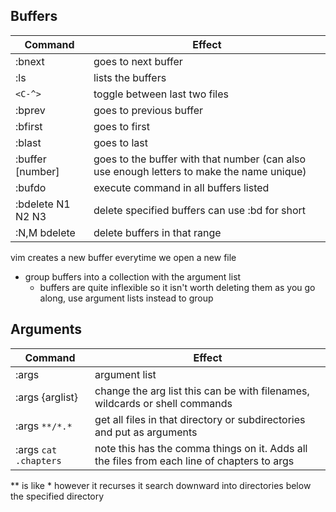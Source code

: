 
## Buffers

| Command           | Effect                                                                                    |
| ----------------- | ----------------------------------------------------------------------------------------- |
| :bnext            | goes to next buffer                                                                       |
| :ls               | lists the buffers                                                                         |
| `<C-^>`           | toggle between last two files                                                             |
| :bprev            | goes to previous buffer                                                                   |
| :bfirst           | goes to first                                                                             |
| :blast            | goes to last                                                                              |
| :buffer [number]  | goes to the buffer with that number (can also use enough letters to make the name unique) |
| :bufdo            | execute command in all buffers listed                                                     |
| :bdelete N1 N2 N3 | delete specified buffers can use :bd for short                                            |
| :N,M bdelete      | delete buffers in that range                                                              |
vim creates a new buffer everytime we open a new file
- group buffers into a collection with the argument list
	- buffers are quite inflexible so it isn't worth deleting them as you go along, use argument lists instead to group

## Arguments
| Command                 | Effect                                                                                      |
| ----------------------- | ------------------------------------------------------------------------------------------- |
| :args                   | argument list                                                                               |
| :args {arglist}         | change the arg list this can be with filenames, wildcards or shell commands                 |
| :args `**/*.*`          | get all files in that directory or subdirectories and put as arguments                      |
| :args ``cat .chapters`` | note this has the comma things on it. Adds all the files from each line of chapters to args |
** is like * however it recurses it search downward into directories below the specified directory
